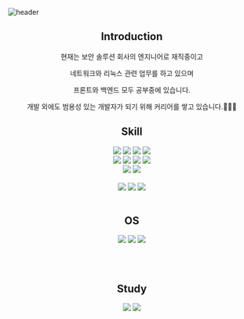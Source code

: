 ![header](https://capsule-render.vercel.app/api?type=slice&color=auto&height=200&section=header&text=Juho&desc=docs%20for%20explain&fontSize=60&rotate=14&fontAlignY=25&fontAlign=75&descAlignY=43&descAlign=80&&animation=twinkling)



<div align=center>

## Introduction

<p>현재는 보안 솔루션 회사의 엔지니어로 재직중이고 </p>
<p>네트워크와 리눅스 관련 업무를 하고 있으며</p>
<p>프론트와 백엔드 모두 공부중에 있습니다. </p>
<p>개발 외에도 범용성 있는 개발자가 되기 위해 커리어를 쌓고 있습니다.🧑🏻‍💻</p>

## Skill <br>
<img src="https://img.shields.io/badge/React-61DAFB?style=flat&logo=React&logoColor=white"/>
<img src="https://img.shields.io/badge/node.js-339933?style=flat&logo=nodedotjs&logoColor=white"/>
<img src="https://img.shields.io/badge/spring-6DB33F?style=flat&logo=spring&logoColor=white"/>
<img src="https://img.shields.io/badge/next.js-000000?style=flat&logo=nextdotjs&logoColor=white"/><br>

<img src="https://img.shields.io/badge/tomcat-F8DC75?style=flat&logo=apachetomcat&logoColor=white"/>
<img src="https://img.shields.io/badge/axios-5A29E4?style=flat&logo=axios&logoColor=white"/>
<img src="https://img.shields.io/badge/github-181717?style=flat&logo=github&logoColor=white"/>
<img src="https://img.shields.io/badge/docker-2496ED?style=flat&logo=docker&logoColor=white"/><br>

<img src="https://img.shields.io/badge/oracle-F80000?style=flat&logo=oracle&logoColor=white"/>
<img src="https://img.shields.io/badge/mysql-4479A1?style=flat&logo=mysql&logoColor=white"/>
<br><br>

<img src="https://img.shields.io/badge/java-FFFFFF?style=flat&logo=openjdk&logoColor=black"/>
<img src="https://img.shields.io/badge/typescript-3178C6?style=flat&logo=typescript&logoColor=white"/>
<img src="https://img.shields.io/badge/JS-F7DF1E?style=flat&logo=javascript&logoColor=white"/>
<br><br>

## OS<br>
<img src="https://img.shields.io/badge/linux-FCC624?style=flat&logo=linux&logoColor=white"/>
<img src="https://img.shields.io/badge/centos-262577?style=flat&logo=centos&logoColor=white"/>
<img src="https://img.shields.io/badge/macos-000000?style=flat&logo=macos&logoColor=white"/>

<br><br>
## Study<br>
<img src="https://img.shields.io/badge/nestjs-E0234E?style=flat&logo=nestjs&logoColor=white"/>
<img src="https://img.shields.io/badge/mongodb-47A248?style=flat&logo=mongodb&logoColor=white"/>

</div>
